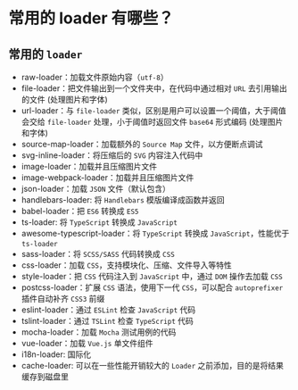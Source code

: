 # 常用的 loader 有哪些？

<article-info/>

## 常用的 `loader`

- <imp-text-danger>raw-loader</imp-text-danger>：加载文件原始内容（`utf-8`）
- <imp-text-danger>file-loader</imp-text-danger>：把文件输出到一个文件夹中，在代码中通过相对 `URL` 去引用输出的文件 (处理图片和字体)
- <imp-text-danger>url-loader</imp-text-danger>：与 `file-loader` 类似，区别是用户可以设置一个阈值，大于阈值会交给 `file-loader` 处理，小于阈值时返回文件 `base64` 形式编码 (处理图片和字体)
- <imp-text-danger>source-map-loader</imp-text-danger>：加载额外的 `Source Map` 文件，以方便断点调试
- <imp-text-danger>svg-inline-loader</imp-text-danger>：将压缩后的 `SVG` 内容注入代码中
- <imp-text-danger>image-loader</imp-text-danger>：加载并且压缩图片文件
- <imp-text-danger>image-webpack-loader</imp-text-danger>：加载并且压缩图片文件
- <imp-text-danger>json-loader</imp-text-danger>：加载 `JSON` 文件（默认包含）
- <imp-text-danger>handlebars-loader</imp-text-danger>: 将 `Handlebars` 模版编译成函数并返回
- <imp-text-danger>babel-loader</imp-text-danger>：把 `ES6` 转换成 `ES5`
- <imp-text-danger>ts-loader</imp-text-danger>: 将 `TypeScript` 转换成 `JavaScript`
- <imp-text-danger>awesome-typescript-loader</imp-text-danger>：将 `TypeScript` 转换成 `JavaScript`，性能优于 `ts-loader`
- <imp-text-danger>sass-loader</imp-text-danger>：将 `SCSS/SASS` 代码转换成 `CSS`
- <imp-text-danger>css-loader</imp-text-danger>：加载 `CSS`，支持模块化、压缩、文件导入等特性
- <imp-text-danger>style-loader</imp-text-danger>：把 `CSS` 代码注入到 `JavaScript` 中，通过 `DOM` 操作去加载 `CSS`
- <imp-text-danger>postcss-loader</imp-text-danger>：扩展 `CSS` 语法，使用下一代 `CSS`，可以配合 `autoprefixer` 插件自动补齐 `CSS3` 前缀
- <imp-text-danger>eslint-loader</imp-text-danger>：通过 `ESLint` 检查 `JavaScript` 代码
- <imp-text-danger>tslint-loader</imp-text-danger>：通过 `TSLint` 检查 `TypeScript` 代码
- <imp-text-danger>mocha-loader</imp-text-danger>：加载 `Mocha` 测试用例的代码
- <imp-text-danger>vue-loader</imp-text-danger>：加载 `Vue.js` 单文件组件
- <imp-text-danger>i18n-loader</imp-text-danger>: 国际化
- <imp-text-danger>cache-loader</imp-text-danger>: 可以在一些性能开销较大的 `Loader` 之前添加，目的是将结果缓存到磁盘里
